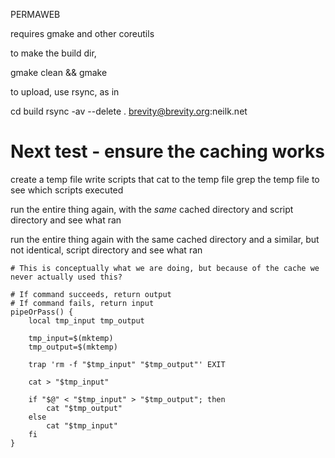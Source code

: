 PERMAWEB

requires gmake and other coreutils

to make the build dir, 

gmake clean && gmake

to upload, use rsync, as in 

cd build
rsync -av --delete . brevity@brevity.org:neilk.net



# Next test - ensure the caching works

create a temp file
write scripts that cat to the temp file
grep the temp file to see which scripts executed

run the entire thing again, with the _same_ cached directory and script directory
and see what ran

run the entire thing again with the same cached directory and a similar, but not identical, script directory
and see what ran



```
# This is conceptually what we are doing, but because of the cache we never actually used this?

# If command succeeds, return output
# If command fails, return input
pipeOrPass() {
    local tmp_input tmp_output
    
    tmp_input=$(mktemp)
    tmp_output=$(mktemp)
    
    trap 'rm -f "$tmp_input" "$tmp_output"' EXIT

    cat > "$tmp_input"
    
    if "$@" < "$tmp_input" > "$tmp_output"; then
        cat "$tmp_output"
    else
        cat "$tmp_input"
    fi
}
```


